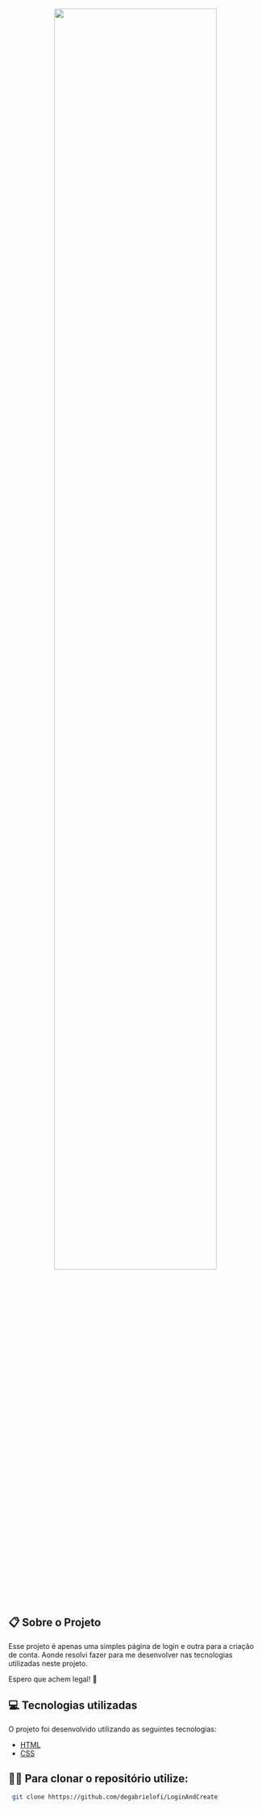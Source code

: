   <br>
  <p align="center">
  <img alt"Video" src="./GitHub/Página Final.gif" width="80%">
  </p>
  <br>
  
  ## :clipboard: Sobre o Projeto
  
  Esse projeto é apenas uma simples página de login e outra para a criação de conta. Aonde resolvi fazer para me desenvolver nas tecnologias utilizadas neste projeto. 
 
  Espero que achem legal! 🤩
  

## :computer: Tecnologias utilizadas
  
 O projeto foi desenvolvido utilizando as seguintes tecnologias:
  
 - [HTML](https://developer.mozilla.org/pt-BR/docs/Web/HTML)
 - [CSS](https://developer.mozilla.org/pt-BR/docs/Web/CSS)

## 🕵️‍♂️ Para clonar o repositório utilize:
```bash
 git clone hhttps://github.com/degabrielofi/LoginAndCreate
```
